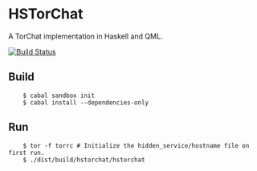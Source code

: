 # HSTorChat

A TorChat implementation in Haskell and QML.

[![Build Status](https://secure.travis-ci.org/creichert/hstorchat.png?branch=master)](http://travis-ci.org/creichert/hstorchat)

## Build

```
    $ cabal sandbox init
    $ cabal install --dependencies-only
```

## Run

```
    $ tor -f torrc # Initialize the hidden_service/hostname file on first run.
    $ ./dist/build/hstorchat/hstorchat
```
